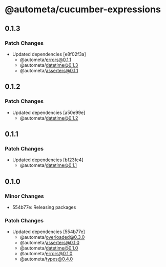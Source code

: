 # @autometa/cucumber-expressions

## 0.1.3

### Patch Changes

- Updated dependencies [e8f02f3a]
  - @autometa/errors@0.1.1
  - @autometa/datetime@0.1.3
  - @autometa/asserters@0.1.1

## 0.1.2

### Patch Changes

- Updated dependencies [a50e99e]
  - @autometa/datetime@0.1.2

## 0.1.1

### Patch Changes

- Updated dependencies [bf23fc4]
  - @autometa/datetime@0.1.1

## 0.1.0

### Minor Changes

- 554b77e: Releasing packages

### Patch Changes

- Updated dependencies [554b77e]
  - @autometa/overloaded@0.3.0
  - @autometa/asserters@0.1.0
  - @autometa/datetime@0.1.0
  - @autometa/errors@0.1.0
  - @autometa/types@0.4.0
